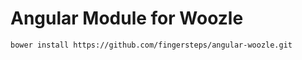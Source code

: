 # Angular Module for Woozle

```
bower install https://github.com/fingersteps/angular-woozle.git
```


